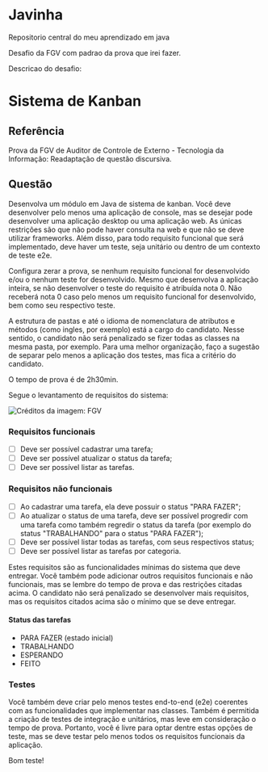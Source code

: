 # Javinha
Repositorio central do meu aprendizado em java

Desafio da FGV com padrao da prova que irei fazer.

Descricao do desafio:

# Sistema de Kanban

## Referência

Prova da FGV de Auditor de Controle de Externo - Tecnologia da Informação: Readaptação de questão discursiva.

## Questão

Desenvolva um módulo em Java de sistema de kanban. Você deve desenvolver pelo menos uma aplicação de console, mas se desejar pode desenvolver uma aplicação desktop ou uma aplicação web. As únicas restrições são que não pode haver consulta na web e que não se deve utilizar frameworks. Além disso, para todo requisito funcional que será implementado, deve haver um teste, seja unitário ou dentro de um contexto de teste e2e. 

Configura zerar a prova, se nenhum requisito funcional for desenvolvido e/ou o nenhum teste for desenvolvido. Mesmo que desenvolva a aplicação inteira, se não desenvolver o teste do requisito é atribuída nota 0. Não receberá nota 0 caso pelo menos um requisito funcional for desenvolvido, bem como seu respectivo teste.

A estrutura de pastas e até o idioma de nomenclatura de atributos e métodos (como ingles, por exemplo) está a cargo do candidato. Nesse sentido, o candidato não será penalizado se fizer todas as classes na mesma pasta, por exemplo. Para uma melhor organização, faço a sugestão de separar pelo menos a aplicação dos testes, mas fica a critério do candidato.

O tempo de prova é de 2h30min.

Segue o levantamento de requisitos do sistema:

![](/.github/info.png "Créditos da imagem: FGV")

### Requisitos funcionais

- [ ] Deve ser possível cadastrar uma tarefa;
- [ ] Deve ser possível atualizar o status da tarefa;
- [ ] Deve ser possível listar as tarefas.

### Requisitos não funcionais

- [ ] Ao cadastrar uma tarefa, ela deve possuir o status "PARA FAZER";
- [ ] Ao atualizar o status de uma tarefa, deve ser possível progredir com uma tarefa como também regredir o status da tarefa (por exemplo do status "TRABALHANDO" para o status "PARA FAZER");
- [ ] Deve ser possível listar todas as tarefas, com seus respectivos status;
- [ ] Deve ser possível listar as tarefas por categoria.

Estes requisitos são as funcionalidades mínimas do sistema que deve entregar. Você também pode adicionar outros requisitos funcionais e não funcionais, mas se lembre do tempo de prova e das restrições citadas acima. O candidato não será penalizado se desenvolver mais requisitos, mas os requisitos citados acima são o mínimo que se deve entregar.

#### Status das tarefas

- PARA FAZER (estado inicial)
- TRABALHANDO
- ESPERANDO
- FEITO

### Testes

Você também deve criar pelo menos testes end-to-end (e2e) coerentes com as funcionalidades que implementar nas classes. Também é permitida a criação de testes de integração e unitários, mas leve em consideração o tempo de prova. Portanto, você é livre para optar dentre estas opções de teste, mas se deve testar pelo menos todos os requisitos funcionais da aplicação.

Bom teste!


